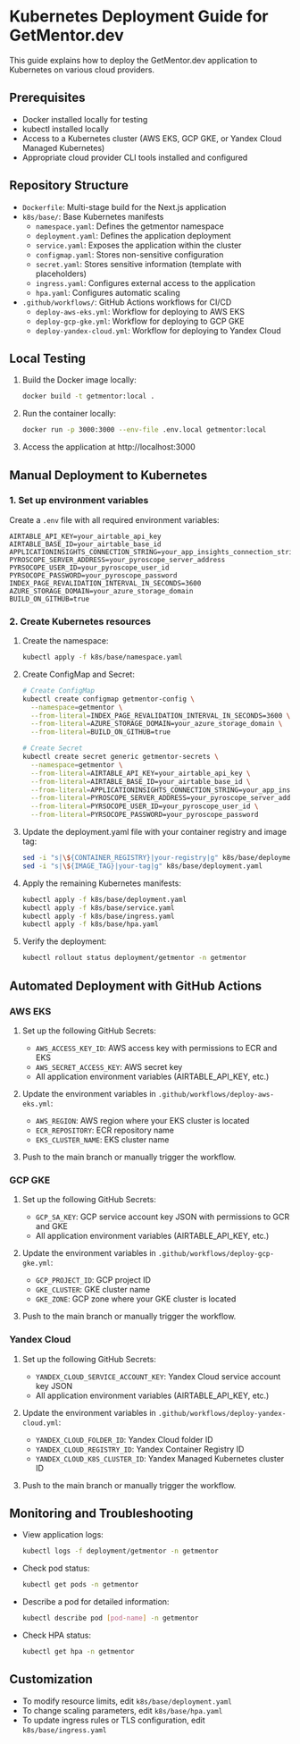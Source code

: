 # Kubernetes Deployment Guide for GetMentor.dev

This guide explains how to deploy the GetMentor.dev application to Kubernetes on various cloud providers.

## Prerequisites

- Docker installed locally for testing
- kubectl installed locally
- Access to a Kubernetes cluster (AWS EKS, GCP GKE, or Yandex Cloud Managed Kubernetes)
- Appropriate cloud provider CLI tools installed and configured

## Repository Structure

- `Dockerfile`: Multi-stage build for the Next.js application
- `k8s/base/`: Base Kubernetes manifests
  - `namespace.yaml`: Defines the getmentor namespace
  - `deployment.yaml`: Defines the application deployment
  - `service.yaml`: Exposes the application within the cluster
  - `configmap.yaml`: Stores non-sensitive configuration
  - `secret.yaml`: Stores sensitive information (template with placeholders)
  - `ingress.yaml`: Configures external access to the application
  - `hpa.yaml`: Configures automatic scaling
- `.github/workflows/`: GitHub Actions workflows for CI/CD
  - `deploy-aws-eks.yml`: Workflow for deploying to AWS EKS
  - `deploy-gcp-gke.yml`: Workflow for deploying to GCP GKE
  - `deploy-yandex-cloud.yml`: Workflow for deploying to Yandex Cloud

## Local Testing

1. Build the Docker image locally:
   ```bash
   docker build -t getmentor:local .
   ```

2. Run the container locally:
   ```bash
   docker run -p 3000:3000 --env-file .env.local getmentor:local
   ```

3. Access the application at http://localhost:3000

## Manual Deployment to Kubernetes

### 1. Set up environment variables

Create a `.env` file with all required environment variables:

```
AIRTABLE_API_KEY=your_airtable_api_key
AIRTABLE_BASE_ID=your_airtable_base_id
APPLICATIONINSIGHTS_CONNECTION_STRING=your_app_insights_connection_string
PYROSCOPE_SERVER_ADDRESS=your_pyroscope_server_address
PYRSOCOPE_USER_ID=your_pyroscope_user_id
PYRSOCOPE_PASSWORD=your_pyroscope_password
INDEX_PAGE_REVALIDATION_INTERVAL_IN_SECONDS=3600
AZURE_STORAGE_DOMAIN=your_azure_storage_domain
BUILD_ON_GITHUB=true
```

### 2. Create Kubernetes resources

1. Create the namespace:
   ```bash
   kubectl apply -f k8s/base/namespace.yaml
   ```

2. Create ConfigMap and Secret:
   ```bash
   # Create ConfigMap
   kubectl create configmap getmentor-config \
     --namespace=getmentor \
     --from-literal=INDEX_PAGE_REVALIDATION_INTERVAL_IN_SECONDS=3600 \
     --from-literal=AZURE_STORAGE_DOMAIN=your_azure_storage_domain \
     --from-literal=BUILD_ON_GITHUB=true

   # Create Secret
   kubectl create secret generic getmentor-secrets \
     --namespace=getmentor \
     --from-literal=AIRTABLE_API_KEY=your_airtable_api_key \
     --from-literal=AIRTABLE_BASE_ID=your_airtable_base_id \
     --from-literal=APPLICATIONINSIGHTS_CONNECTION_STRING=your_app_insights_connection_string \
     --from-literal=PYROSCOPE_SERVER_ADDRESS=your_pyroscope_server_address \
     --from-literal=PYRSOCOPE_USER_ID=your_pyroscope_user_id \
     --from-literal=PYRSOCOPE_PASSWORD=your_pyroscope_password
   ```

3. Update the deployment.yaml file with your container registry and image tag:
   ```bash
   sed -i "s|\${CONTAINER_REGISTRY}|your-registry|g" k8s/base/deployment.yaml
   sed -i "s|\${IMAGE_TAG}|your-tag|g" k8s/base/deployment.yaml
   ```

4. Apply the remaining Kubernetes manifests:
   ```bash
   kubectl apply -f k8s/base/deployment.yaml
   kubectl apply -f k8s/base/service.yaml
   kubectl apply -f k8s/base/ingress.yaml
   kubectl apply -f k8s/base/hpa.yaml
   ```

5. Verify the deployment:
   ```bash
   kubectl rollout status deployment/getmentor -n getmentor
   ```

## Automated Deployment with GitHub Actions

### AWS EKS

1. Set up the following GitHub Secrets:
   - `AWS_ACCESS_KEY_ID`: AWS access key with permissions to ECR and EKS
   - `AWS_SECRET_ACCESS_KEY`: AWS secret key
   - All application environment variables (AIRTABLE_API_KEY, etc.)

2. Update the environment variables in `.github/workflows/deploy-aws-eks.yml`:
   - `AWS_REGION`: AWS region where your EKS cluster is located
   - `ECR_REPOSITORY`: ECR repository name
   - `EKS_CLUSTER_NAME`: EKS cluster name

3. Push to the main branch or manually trigger the workflow.

### GCP GKE

1. Set up the following GitHub Secrets:
   - `GCP_SA_KEY`: GCP service account key JSON with permissions to GCR and GKE
   - All application environment variables (AIRTABLE_API_KEY, etc.)

2. Update the environment variables in `.github/workflows/deploy-gcp-gke.yml`:
   - `GCP_PROJECT_ID`: GCP project ID
   - `GKE_CLUSTER`: GKE cluster name
   - `GKE_ZONE`: GCP zone where your GKE cluster is located

3. Push to the main branch or manually trigger the workflow.

### Yandex Cloud

1. Set up the following GitHub Secrets:
   - `YANDEX_CLOUD_SERVICE_ACCOUNT_KEY`: Yandex Cloud service account key JSON
   - All application environment variables (AIRTABLE_API_KEY, etc.)

2. Update the environment variables in `.github/workflows/deploy-yandex-cloud.yml`:
   - `YANDEX_CLOUD_FOLDER_ID`: Yandex Cloud folder ID
   - `YANDEX_CLOUD_REGISTRY_ID`: Yandex Container Registry ID
   - `YANDEX_CLOUD_K8S_CLUSTER_ID`: Yandex Managed Kubernetes cluster ID

3. Push to the main branch or manually trigger the workflow.

## Monitoring and Troubleshooting

- View application logs:
  ```bash
  kubectl logs -f deployment/getmentor -n getmentor
  ```

- Check pod status:
  ```bash
  kubectl get pods -n getmentor
  ```

- Describe a pod for detailed information:
  ```bash
  kubectl describe pod [pod-name] -n getmentor
  ```

- Check HPA status:
  ```bash
  kubectl get hpa -n getmentor
  ```

## Customization

- To modify resource limits, edit `k8s/base/deployment.yaml`
- To change scaling parameters, edit `k8s/base/hpa.yaml`
- To update ingress rules or TLS configuration, edit `k8s/base/ingress.yaml`